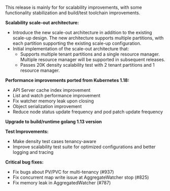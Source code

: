This release is mainly for for scalability improvements, with some functionality stabilization and build/test toolchain improvements. 

**Scalability scale-out architecture:**
* Introduce the new scale-out architecture in addition to the existing scale-up design. The new architecture supports multiple partitions, with each partition supporting the existing scale-up configuration.
* Initial implementation of the scale-out architecture that:
   * Supports multiple tenant partitions and a single resource manager. Multiple resource manager will be supported in subsequent releases.
   * Passes 20K density scalability test with 2 tenant partitions and 1 resource manager.

**Performance improvements ported from Kubernetes 1.18:**
* API Server cache index improvement
* List and watch performance improvement
* Fix watcher memory leak upon closing
* Object serialization improvement
* Reduce node status update frequency and pod patch update frequency

**Upgrade to build/runtime golang 1.13 version**

**Test Improvements:**
* Make density test cases tenancy-aware
* Improve scalability test suite for optimized configurations and better logging and tracing
 
**Critical bug fixes:**
* Fix bugs about PV/PVC for multi-tenancy (#937)
* Fix concurrent map write issue at AggregateWatcher stop (#825)
* Fix memory leak in AggregatedWatcher (#787)
